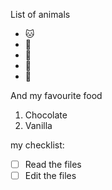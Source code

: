List of animals
- 🐱
- 🐶
- 🐴
- 🦁
- 🐯

And my favourite food
1. Chocolate
2. Vanilla

my checklist:
- [ ] Read the files
- [ ] Edit the files
